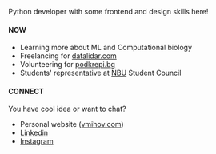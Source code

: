 Python developer with some frontend and design skills here!

#### NOW
- Learning more about ML and Computational biology
- Freelancing for [datalidar.com](https://datalidar.com/)
- Volunteering for [podkrepi.bg](https://podkrepi.bg/)
- Students' representative at [NBU](https://nbu.bg/) Student Council

#### CONNECT
You have cool idea or want to chat? 
- Personal website ([vmihov.com](https://www.vmihov.com/))
- [Linkedin](https://www.linkedin.com/in/mihov/)
- [Instagram](https://www.instagram.com/killtheliver/)
